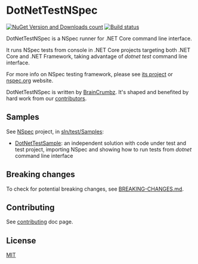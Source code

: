 # DotNetTestNSpec

[![NuGet Version and Downloads count](https://buildstats.info/nuget/dotnet-test-nspec)](https://www.nuget.org/packages/dotnet-test-nspec) [![Build status](https://ci.appveyor.com/api/projects/status/avtd9ca8mcuj4u6x/branch/master?svg=true)](https://ci.appveyor.com/project/BrainCrumbz/dotnettestnspec/branch/master)

DotNetTestNSpec is a NSpec runner for .NET Core command line interface.

It runs NSpec tests from console in .NET Core projects targeting both .NET Core and .NET Framework, taking advantage of *dotnet test* command line interface.

For more info on NSpec testing framework, please see [its project](https://github.com/nspec/NSpec) or [nspec.org](http://nspec.org/) website.

DotNetTestNSpec is written by [BrainCrumbz](http://www.braincrumbz.com). It's shaped and benefited by hard work from our [contributors](https://github.com/nspec/DotNetTestNSpec/contributors).

## Samples

See [NSpec](https://github.com/nspec/NSpec) project, in [sln/test/Samples](https://github.com/nspec/NSpec/tree/master/sln/test/Samples):

- [DotNetTestSample](https://github.com/nspec/NSpec/tree/master/sln/test/Samples/DotNetTestSample):
an independent solution with code under test and test project, importing NSpec and showing how to run tests from *dotnet* command line interface

## Breaking changes

To check for potential breaking changes, see [BREAKING-CHANGES.md](./BREAKING-CHANGES.md).

## Contributing

See [contributing](CONTRIBUTING.md) doc page.

## License

[MIT](./license.txt)
